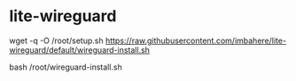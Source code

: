 # lite-wireguard

wget -q -O /root/setup.sh https://raw.githubusercontent.com/imbahere/lite-wireguard/default/wireguard-install.sh

bash /root/wireguard-install.sh
